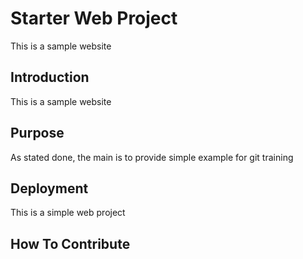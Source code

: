 # Starter Web Project

This is a sample website

## Introduction

This is a sample website

## Purpose

As stated done, the main is to provide simple example for git training

## Deployment

This is a simple web project

## How To Contribute